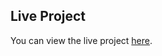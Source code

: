 ## Live Project
You can view the live project [here](https://harmonious-choux-d42ab3.netlify.app/).

